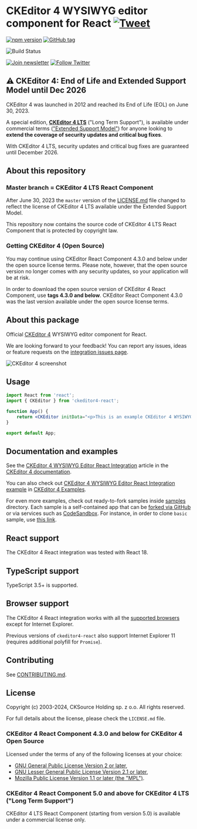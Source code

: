 # CKEditor 4 WYSIWYG editor component for React [![Tweet](https://img.shields.io/twitter/url/http/shields.io.svg?style=social)](https://twitter.com/intent/tweet?text=Check%20out%20CKEditor%204%20React%20integration&url=https%3A%2F%2Fwww.npmjs.com%2Fpackage%2Fckeditor4-react)

[![npm version](https://badge.fury.io/js/ckeditor4-react.svg)](https://www.npmjs.com/package/ckeditor4-react)
[![GitHub tag](https://img.shields.io/github/tag/ckeditor/ckeditor4-react.svg)](https://github.com/ckeditor/ckeditor4-react)

![Build Status](https://github.com/ckeditor/ckeditor4-react/actions/workflows/test-all.yml/badge.svg)

[![Join newsletter](https://img.shields.io/badge/join-newsletter-00cc99.svg)](http://eepurl.com/c3zRPr)
[![Follow Twitter](https://img.shields.io/badge/follow-twitter-00cc99.svg)](https://twitter.com/ckeditor)

## ⚠️ CKEditor 4: End of Life and Extended Support Model until Dec 2026

CKEditor 4 was launched in 2012 and reached its End of Life (EOL) on June 30, 2023.

A special edition, **[CKEditor 4 LTS](https://ckeditor.com/ckeditor-4-support/)** ("Long Term Support"), is available under commercial terms (["Extended Support Model"](https://ckeditor.com/ckeditor-4-support/)) for anyone looking to **extend the coverage of security updates and critical bug fixes**.

With CKEditor 4 LTS, security updates and critical bug fixes are guaranteed until December 2026.

## About this repository

### Master branch = CKEditor 4 LTS React Component

After June 30, 2023 the `master` version of the [LICENSE.md](https://github.com/ckeditor/ckeditor4/blob/master/LICENSE.md) file changed to reflect the license of CKEditor 4 LTS available under the Extended Support Model.

This repository now contains the source code of CKEditor 4 LTS React Component that is protected by copyright law.

### Getting CKEditor 4 (Open Source)

You may continue using CKEditor React Component 4.3.0 and below under the open source license terms. Please note, however, that the open source version no longer comes with any security updates, so your application will be at risk.

In order to download the open source version of CKEditor 4 React Component, use ****tags 4.3.0 and below****. CKEditor React Component 4.3.0 was the last version available under the open source license terms.

## About this package

Official [CKEditor 4](https://ckeditor.com/ckeditor-4/) WYSIWYG editor component for React.

We are looking forward to your feedback! You can report any issues, ideas or feature requests on the [integration issues page](https://github.com/ckeditor/ckeditor4-react/issues/new).

![CKEditor 4 screenshot](https://c.cksource.com/a/1/img/npm/ckeditor4.png)

## Usage

```jsx
import React from 'react';
import { CKEditor } from 'ckeditor4-react';

function App() {
	return <CKEditor initData="<p>This is an example CKEditor 4 WYSIWYG editor instance.</p>" />;
}

export default App;
```

## Documentation and examples

See the [CKEditor 4 WYSIWYG Editor React Integration](https://ckeditor.com/docs/ckeditor4/latest/guide/dev_react_current.html) article in the [CKEditor 4 documentation](https://ckeditor.com/docs/ckeditor4/latest).

You can also check out [CKEditor 4 WYSIWYG Editor React Integration example](https://ckeditor.com/docs/ckeditor4/latest/examples/react.html) in [CKEditor 4 Examples](https://ckeditor.com/docs/ckeditor4/latest/examples/).

For even more examples, check out ready-to-fork samples inside [samples](samples) directory. Each sample is a self-contained app that can be [forked via GitHub](https://docs.github.com/en/github/getting-started-with-github/splitting-a-subfolder-out-into-a-new-repository) or via services such as [CodeSandbox](https://codesandbox.io/). For instance, in order to clone `basic` sample, use [this link](https://githubbox.com/ckeditor/ckeditor4-react/tree/master/samples/basic).

## React support

The CKEditor 4 React integration was tested with React 18.

## TypeScript support

TypeScript 3.5+ is supported.

## Browser support

The CKEditor 4 React integration works with all the [supported browsers](https://ckeditor.com/docs/ckeditor4/latest/guide/dev_browsers.html#officially-supported-browsers) except for Internet Explorer.

Previous versions of `ckeditor4-react` also support Internet Explorer 11 (requires additional polyfill for `Promise`).

## Contributing

See [CONTRIBUTING.md](CONTRIBUTING.md).

## License

Copyright (c) 2003-2024, CKSource Holding sp. z o.o. All rights reserved.

For full details about the license, please check the `LICENSE.md` file.

### CKEditor 4 React Component 4.3.0 and below for CKEditor 4 Open Source

Licensed under the terms of any of the following licenses at your
choice:

* [GNU General Public License Version 2 or later](http://www.gnu.org/licenses/gpl.html),
* [GNU Lesser General Public License Version 2.1 or later](http://www.gnu.org/licenses/lgpl.html),
* [Mozilla Public License Version 1.1 or later (the "MPL")](http://www.mozilla.org/MPL/MPL-1.1.html).

### CKEditor 4 React Component 5.0 and above for CKEditor 4 LTS ("Long Term Support")

CKEditor 4 LTS React Component (starting from version 5.0) is available under a commercial license only.
